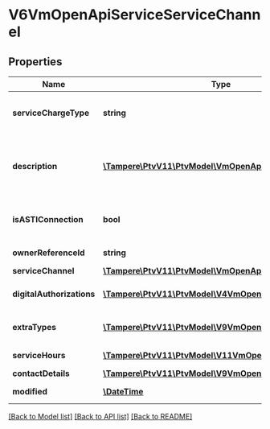 # V6VmOpenApiServiceServiceChannel

## Properties
Name | Type | Description | Notes
------------ | ------------- | ------------- | -------------
**serviceChargeType** | **string** | Service charge type. Possible values are: Chargeable, FreeOfCharge or Other. | [optional] 
**description** | [**\Tampere\PtvV11\PtvModel\VmOpenApiLocalizedListItem[]**](VmOpenApiLocalizedListItem.md) | List of localized service channel relationship descriptions. (Max.Length: 500 Description). (Max.Length: 500 ChargeTypeAdditionalInfo). | [optional] 
**isASTIConnection** | **bool** | Indicates if connection between service and service channel is ASTI related. | [optional] 
**ownerReferenceId** | **string** | Contact details for connection. | [optional] 
**serviceChannel** | [**\Tampere\PtvV11\PtvModel\VmOpenApiItem**](VmOpenApiItem.md) |  | [optional] 
**digitalAuthorizations** | [**\Tampere\PtvV11\PtvModel\V4VmOpenApiFintoItem[]**](V4VmOpenApiFintoItem.md) | List of digital authorizations related to the service. | [optional] 
**extraTypes** | [**\Tampere\PtvV11\PtvModel\V9VmOpenApiExtraType[]**](V9VmOpenApiExtraType.md) | The extra types related to service and service channel connection. | [optional] 
**serviceHours** | [**\Tampere\PtvV11\PtvModel\V11VmOpenApiServiceHour[]**](V11VmOpenApiServiceHour.md) | List of connection related service hours. | [optional] 
**contactDetails** | [**\Tampere\PtvV11\PtvModel\V9VmOpenApiContactDetails**](V9VmOpenApiContactDetails.md) |  | [optional] 
**modified** | [**\DateTime**](\DateTime.md) | Date when connection was modified/created (UTC). | [optional] 

[[Back to Model list]](../../README.md#documentation-for-models) [[Back to API list]](../../README.md#documentation-for-api-endpoints) [[Back to README]](../../README.md)

